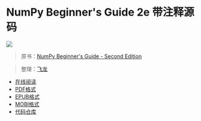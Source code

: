 # NumPy Beginner's Guide 2e 带注释源码

![](https://d255esdrn735hr.cloudfront.net/sites/default/files/6085OS.jpg)

> 原书：[NumPy Beginner's Guide - Second Edition](https://www.packtpub.com/mapt/book/big_data_and_business_intelligence/9781782166085)

> 整理：[飞龙](https://github.com/wizardforcel)

+ [在线阅读](https://www.gitbook.com/book/wizardforcel/numpy-beginners-guide-2e-code-notes/details)
+ [PDF格式](https://www.gitbook.com/download/pdf/book/wizardforcel/numpy-beginners-guide-2e-code-notes)
+ [EPUB格式](https://www.gitbook.com/download/epub/book/wizardforcel/numpy-beginners-guide-2e-code-notes)
+ [MOBI格式](https://www.gitbook.com/download/mobi/book/wizardforcel/numpy-beginners-guide-2e-code-notes)
+ [代码仓库](https://github.com/wizardforcel/data-science-notebook/tree/master/numpy/numpy-beginners-guide-2e)
